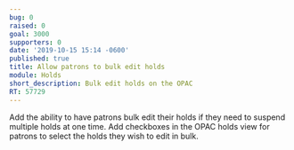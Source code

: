 ```yaml
---
bug: 0
raised: 0
goal: 3000
supporters: 0
date: '2019-10-15 15:14 -0600'
published: true
title: Allow patrons to bulk edit holds
module: Holds
short_description: Bulk edit holds on the OPAC
RT: 57729
---
```

Add the ability to have patrons bulk edit their holds if they need to suspend multiple holds at one time.  Add checkboxes in the OPAC holds view for patrons to select the holds they wish to edit in bulk.

